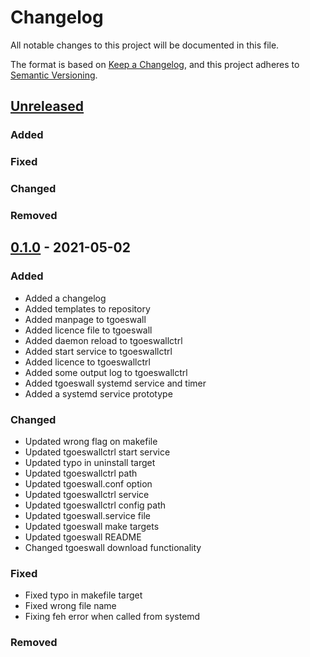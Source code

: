 # Changelog

All notable changes to this project will be documented in this file.

The format is based on [Keep a Changelog](https://keepachangelog.com/en/1.0.0/),
and this project adheres to [Semantic Versioning](https://semver.org/spec/v2.0.0.html).

## [Unreleased]

### Added 

### Fixed

### Changed

### Removed

## [0.1.0] - 2021-05-02

### Added

* Added a changelog
* Added templates to repository
* Added manpage to tgoeswall
* Added licence file to tgoeswall
* Added daemon reload to tgoeswallctrl
* Added start service to tgoeswallctrl
* Added licence to tgoeswallctrl
* Added some output log to tgoeswallctrl
* Added tgoeswall systemd service and timer
* Added a systemd service prototype

### Changed

* Updated wrong flag on makefile
* Updated tgoeswallctrl start service
* Updated typo in uninstall target
* Updated tgoeswallctrl path
* Updated tgoeswall.conf option
* Updated tgoeswallctrl service
* Updated tgoeswallctrl config path
* Updated tgoeswall.service file
* Updated tgoeswall make targets
* Updated tgoeswall README
* Changed tgoeswall download functionality

### Fixed

* Fixed typo in makefile target
* Fixed wrong file name
* Fixing feh error when called from systemd

### Removed

[unreleased]: https://github.com/TinyToolSH/tgoeswall/compare/0.1.0...HEAD
[0.1.0]: https://github.com/TinyToolSH/tgoeswall/releases/tag/0.1.0
